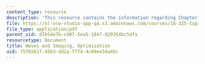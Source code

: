 ```yaml
---
content_type: resource
description: 'This resource contains the information regarding Chapter 9: Optimization.'
file: https://ol-ocw-studio-app-qa.s3.amazonaws.com/courses/18-325-topics-in-applied-mathematics-waves-and-imaging-fall-2015/75f6561745b3dd2af7f44c89ee34a4bc_MIT18_325F15_Chapter9.pdf
file_type: application/pdf
parent_uid: d7b54e7b-c987-5ea5-1847-929354bc5dfa
resourcetype: Document
title: Waves and Imaging, Optimization
uid: 75f65617-45b3-dd2a-f7f4-4c89ee34a4bc
---
```

